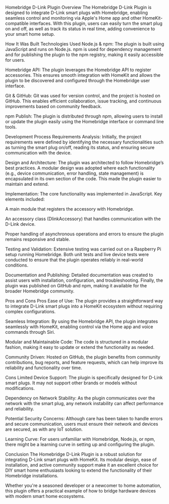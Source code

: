 Homebridge D-Link Plugin
Overview
The Homebridge D-Link Plugin is designed to integrate D-Link smart plugs with Homebridge, enabling seamless control and monitoring via Apple's Home app and other HomeKit-compatible interfaces. With this plugin, users can easily turn the smart plug on and off, as well as track its status in real time, adding convenience to your smart home setup.

How It Was Built
Technologies Used
Node.js & npm:
The plugin is built using JavaScript and runs on Node.js. npm is used for dependency management and for publishing the plugin to the npm registry, making it easily accessible for users.

Homebridge API:
The plugin leverages the Homebridge API to register accessories. This ensures smooth integration with HomeKit and allows the plugin to be discovered and configured through the Homebridge user interface.

Git & GitHub:
Git was used for version control, and the project is hosted on GitHub. This enables efficient collaboration, issue tracking, and continuous improvements based on community feedback.

npm Publish:
The plugin is distributed through npm, allowing users to install or update the plugin easily using the Homebridge interface or command line tools.

Development Process
Requirements Analysis:
Initially, the project requirements were defined by identifying the necessary functionalities such as turning the smart plug on/off, reading its status, and ensuring secure communication with the device.

Design and Architecture:
The plugin was architected to follow Homebridge’s best practices. A modular design was adopted where each functionality (e.g., device communication, error handling, state management) is encapsulated in its own section of the code. This made the plugin easier to maintain and extend.

Implementation:
The core functionality was implemented in JavaScript. Key elements included:

A main module that registers the accessory with Homebridge.

An accessory class (DlinkAccessory) that handles communication with the D-Link device.

Proper handling of asynchronous operations and errors to ensure the plugin remains responsive and stable.

Testing and Validation:
Extensive testing was carried out on a Raspberry Pi setup running Homebridge. Both unit tests and live device tests were conducted to ensure that the plugin operates reliably in real-world conditions.

Documentation and Publishing:
Detailed documentation was created to assist users with installation, configuration, and troubleshooting. Finally, the plugin was published on GitHub and npm, making it available for the broader Homebridge community.

Pros and Cons
Pros
Ease of Use:
The plugin provides a straightforward way to integrate D-Link smart plugs into a HomeKit ecosystem without requiring complex configurations.

Seamless Integration:
By using the Homebridge API, the plugin integrates seamlessly with HomeKit, enabling control via the Home app and voice commands through Siri.

Modular and Maintainable Code:
The code is structured in a modular fashion, making it easy to update or extend the functionality as needed.

Community Driven:
Hosted on GitHub, the plugin benefits from community contributions, bug reports, and feature requests, which can help improve its reliability and functionality over time.

Cons
Limited Device Support:
The plugin is specifically designed for D-Link smart plugs. It may not support other brands or models without modifications.

Dependency on Network Stability:
As the plugin communicates over the network with the smart plug, any network instability can affect performance and reliability.

Potential Security Concerns:
Although care has been taken to handle errors and secure communication, users must ensure their network and devices are secured, as with any IoT solution.

Learning Curve:
For users unfamiliar with Homebridge, Node.js, or npm, there might be a learning curve in setting up and configuring the plugin.

Conclusion
The Homebridge D-Link Plugin is a robust solution for integrating D-Link smart plugs with HomeKit. Its modular design, ease of installation, and active community support make it an excellent choice for DIY smart home enthusiasts looking to extend the functionality of their Homebridge installations.

Whether you're a seasoned developer or a newcomer to home automation, this plugin offers a practical example of how to bridge hardware devices with modern smart home ecosystems.
